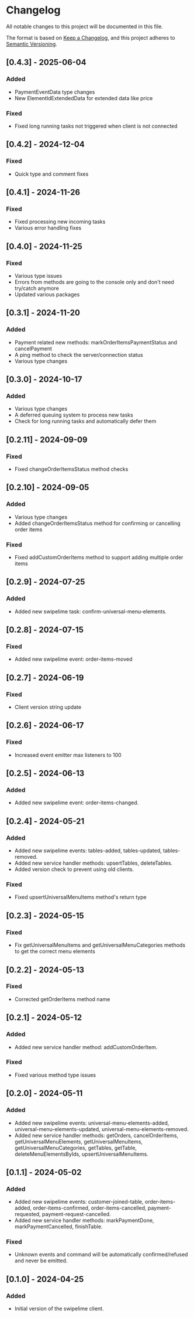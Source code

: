 # Changelog
All notable changes to this project will be documented in this file.

The format is based on [Keep a Changelog](https://keepachangelog.com/en/1.0.0/),
and this project adheres to [Semantic Versioning](https://semver.org/spec/v2.0.0.html).

## [0.4.3] - 2025-06-04
### Added
* PaymentEventData type changes
* New ElementIdExtendedData for extended data like price
### Fixed
* Fixed long running tasks not triggered when client is not connected

## [0.4.2] - 2024-12-04
### Fixed
* Quick type and comment fixes

## [0.4.1] - 2024-11-26
### Fixed
* Fixed processing new incoming tasks
* Various error handling fixes

## [0.4.0] - 2024-11-25
### Fixed
* Various type issues
* Errors from methods are going to the console only and don't need try/catch anymore
* Updated various packages

## [0.3.1] - 2024-11-20
### Added
* Payment related new methods: markOrderItemsPaymentStatus and cancelPayment
* A ping method to check the server/connection status
* Various type changes

## [0.3.0] - 2024-10-17
### Added
* Various type changes
* A deferred queuing system to process new tasks
* Check for long running tasks and automatically defer them

## [0.2.11] - 2024-09-09
### Fixed
* Fixed changeOrderItemsStatus method checks

## [0.2.10] - 2024-09-05
### Added
* Various type changes
* Added changeOrderItemsStatus method for confirming or cancelling order items
### Fixed
* Fixed addCustomOrderItems method to support adding multiple order items

## [0.2.9] - 2024-07-25
### Added
* Added new swipelime task: confirm-universal-menu-elements.

## [0.2.8] - 2024-07-15
### Fixed
* Added new swipelime event: order-items-moved

## [0.2.7] - 2024-06-19
### Fixed
* Client version string update

## [0.2.6] - 2024-06-17
### Fixed
* Increased event emitter max listeners to 100

## [0.2.5] - 2024-06-13
### Added
* Added new swipelime event: order-items-changed.

## [0.2.4] - 2024-05-21
### Added
* Added new swipelime events: tables-added, tables-updated, tables-removed.
* Added new service handler methods: upsertTables, deleteTables.
* Added version check to prevent using old clients.
### Fixed
* Fixed upsertUniversalMenuItems method's return type

## [0.2.3] - 2024-05-15
### Fixed
* Fix getUniversalMenuItems and getUniversalMenuCategories methods to get the correct menu elements

## [0.2.2] - 2024-05-13
### Fixed
* Corrected getOrderItems method name

## [0.2.1] - 2024-05-12
### Added
* Added new service handler method: addCustomOrderItem.
### Fixed
* Fixed various method type issues

## [0.2.0] - 2024-05-11
### Added
* Added new swipelime events: universal-menu-elements-added, universal-menu-elements-updated, universal-menu-elements-removed.
* Added new service handler methods: getOrders, cancelOrderItems, getUniversalMenuElements, getUniversalMenuItems, getUniversalMenuCategories, getTables, getTable, deleteMenuElementsByIds, upsertUniversalMenuItems.

## [0.1.1] - 2024-05-02
### Added
* Added new swipelime events: customer-joined-table, order-items-added, order-items-confirmed, order-items-cancelled, payment-requested, payment-request-cancelled.
* Added new service handler methods: markPaymentDone, markPaymentCancelled, finishTable.
### Fixed
* Unknown events and command will be automatically confirmed/refused and never be emitted.

## [0.1.0] - 2024-04-25
### Added
* Initial version of the swipelime client.
